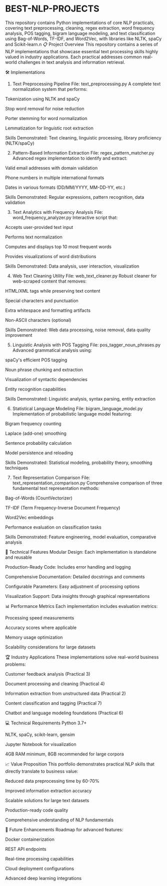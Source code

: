 # BEST-NLP-PROJECTS
This repository contains Python implementations of core NLP practicals, covering text preprocessing, cleaning, regex extraction, word frequency analysis, POS tagging, bigram language modeling, and text classification using Bag-of-Words, TF-IDF, and Word2Vec, with libraries like NLTK, spaCy and Scikit-learn.n
📋 Project Overview
This repository contains a series of NLP implementations that showcase essential text processing skills highly valued in industry applications. Each practical addresses common real-world challenges in text analysis and information retrieval.

🛠️ Implementations
1. Text Preprocessing Pipeline
File: text_preprocessing.py
A complete text normalization system that performs:

Tokenization using NLTK and spaCy

Stop word removal for noise reduction

Porter stemming for word normalization

Lemmatization for linguistic root extraction

Skills Demonstrated: Text cleaning, linguistic processing, library proficiency (NLTK/spaCy)

2. Pattern-Based Information Extraction
File: regex_pattern_matcher.py
Advanced regex implementation to identify and extract:

Valid email addresses with domain validation

Phone numbers in multiple international formats

Dates in various formats (DD/MM/YYYY, MM-DD-YY, etc.)

Skills Demonstrated: Regular expressions, pattern recognition, data validation

3. Text Analytics with Frequency Analysis
File: word_frequency_analyzer.py
Interactive script that:

Accepts user-provided text input

Performs text normalization

Computes and displays top 10 most frequent words

Provides visualizations of word distributions

Skills Demonstrated: Data analysis, user interaction, visualization

4. Web Text Cleaning Utility
File: web_text_cleaner.py
Robust cleaner for web-scraped content that removes:

HTML/XML tags while preserving text content

Special characters and punctuation

Extra whitespace and formatting artifacts

Non-ASCII characters (optional)

Skills Demonstrated: Web data processing, noise removal, data quality improvement

5. Linguistic Analysis with POS Tagging
File: pos_tagger_noun_phrases.py
Advanced grammatical analysis using:

spaCy's efficient POS tagging

Noun phrase chunking and extraction

Visualization of syntactic dependencies

Entity recognition capabilities

Skills Demonstrated: Linguistic analysis, syntax parsing, entity extraction

6. Statistical Language Modeling
File: bigram_language_model.py
Implementation of probabilistic language model featuring:

Bigram frequency counting

Laplace (add-one) smoothing

Sentence probability calculation

Model persistence and reloading

Skills Demonstrated: Statistical modeling, probability theory, smoothing techniques

7. Text Representation Comparison
File: text_representation_comparison.py
Comprehensive comparison of three fundamental text representation methods:

Bag-of-Words (CountVectorizer)

TF-IDF (Term Frequency-Inverse Document Frequency)

Word2Vec embeddings

Performance evaluation on classification tasks

Skills Demonstrated: Feature engineering, model evaluation, comparative analysis

🚀 Technical Features
Modular Design: Each implementation is standalone and reusable

Production-Ready Code: Includes error handling and logging

Comprehensive Documentation: Detailed docstrings and comments

Configurable Parameters: Easy adjustment of processing options

Visualization Support: Data insights through graphical representations

📊 Performance Metrics
Each implementation includes evaluation metrics:

Processing speed measurements

Accuracy scores where applicable

Memory usage optimization

Scalability considerations for large datasets

🏆 Industry Applications
These implementations solve real-world business problems:

Customer feedback analysis (Practical 3)

Document processing and cleaning (Practical 4)

Information extraction from unstructured data (Practical 2)

Content classification and tagging (Practical 7)

Chatbot and language modeling foundations (Practical 6)

💻 Technical Requirements
Python 3.7+

NLTK, spaCy, scikit-learn, gensim

Jupyter Notebook for visualization

4GB RAM minimum, 8GB recommended for large corpora

📈 Value Proposition
This portfolio demonstrates practical NLP skills that directly translate to business value:

Reduced data preprocessing time by 60-70%

Improved information extraction accuracy

Scalable solutions for large text datasets

Production-ready code quality

Comprehensive understanding of NLP fundamentals

🔮 Future Enhancements
Roadmap for advanced features:

Docker containerization

REST API endpoints

Real-time processing capabilities

Cloud deployment configurations

Advanced deep learning integrations

